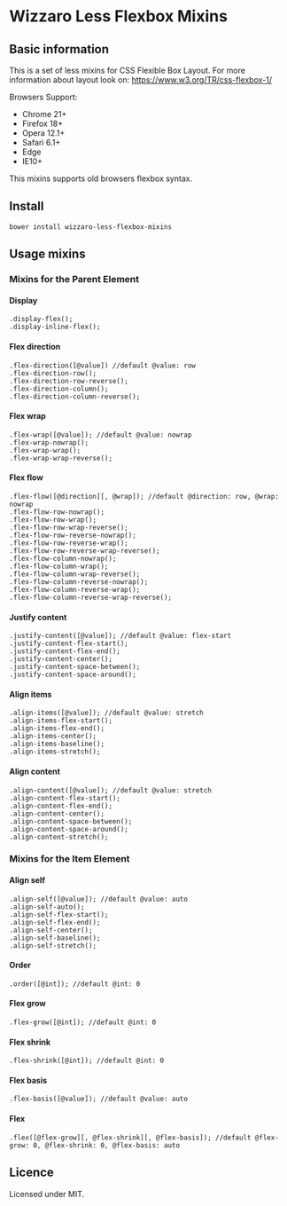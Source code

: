 # Wizzaro Less Flexbox Mixins

## Basic information

This is a set of less mixins for CSS Flexible Box Layout.
For more information about layout look on: https://www.w3.org/TR/css-flexbox-1/

Browsers Support:
- Chrome 21+
- Firefox 18+
- Opera 12.1+
- Safari 6.1+
- Edge
- IE10+

This mixins supports old browsers flexbox syntax.

## Install
`bower install wizzaro-less-flexbox-mixins`

## Usage mixins
### Mixins for the Parent Element
#### Display
```
.display-flex();
.display-inline-flex();
```
#### Flex direction
```
.flex-direction([@value]) //default @value: row
.flex-direction-row();
.flex-direction-row-reverse();
.flex-direction-column();
.flex-direction-column-reverse();
```
#### Flex wrap
```
.flex-wrap([@value]); //default @value: nowrap
.flex-wrap-nowrap();
.flex-wrap-wrap();
.flex-wrap-wrap-reverse();
```
#### Flex flow
```
.flex-flow([@direction][, @wrap]); //default @direction: row, @wrap: nowrap
.flex-flow-row-nowrap();
.flex-flow-row-wrap();
.flex-flow-row-wrap-reverse();
.flex-flow-row-reverse-nowrap();
.flex-flow-row-reverse-wrap();
.flex-flow-row-reverse-wrap-reverse();
.flex-flow-column-nowrap();
.flex-flow-column-wrap();
.flex-flow-column-wrap-reverse();
.flex-flow-column-reverse-nowrap();
.flex-flow-column-reverse-wrap();
.flex-flow-column-reverse-wrap-reverse();
```
#### Justify content
```
.justify-content([@value]); //default @value: flex-start
.justify-content-flex-start();
.justify-content-flex-end();
.justify-content-center();
.justify-content-space-between();
.justify-content-space-around();
```
#### Align items
```
.align-items([@value]); //default @value: stretch
.align-items-flex-start();
.align-items-flex-end();
.align-items-center();
.align-items-baseline();
.align-items-stretch();
```
#### Align content
```
.align-content([@value]); //default @value: stretch
.align-content-flex-start();
.align-content-flex-end();
.align-content-center();
.align-content-space-between();
.align-content-space-around();
.align-content-stretch();
```
### Mixins for the Item Element
#### Align self
```
.align-self([@value]); //default @value: auto
.align-self-auto();
.align-self-flex-start();
.align-self-flex-end();
.align-self-center();
.align-self-baseline();
.align-self-stretch();
```
#### Order
```
.order([@int]); //default @int: 0
```
#### Flex grow
```
.flex-grow([@int]); //default @int: 0
```
#### Flex shrink
```
.flex-shrink([@int]); //default @int: 0
```
#### Flex basis
```
.flex-basis([@value]); //default @value: auto
```
#### Flex
```
.flex([@flex-grow][, @flex-shrink][, @flex-basis]); //default @flex-grow: 0, @flex-shrink: 0, @flex-basis: auto
```
## Licence

Licensed under MIT.
